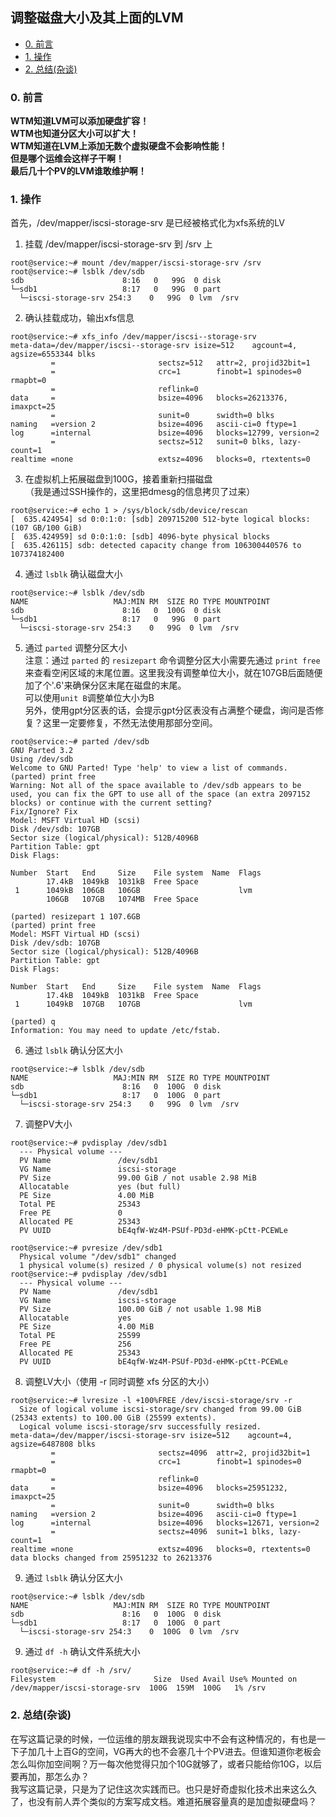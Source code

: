 ## 调整磁盘大小及其上面的LVM <!-- omit in toc -->

- [0. 前言](#0-前言)
- [1. 操作](#1-操作)
- [2. 总结(杂谈)](#2-总结杂谈)

### 0. 前言
**WTM知道LVM可以添加硬盘扩容！  
WTM也知道分区大小可以扩大！  
WTM知道在LVM上添加无数个虚拟硬盘不会影响性能！  
但是哪个运维会这样子干啊！  
最后几十个PV的LVM谁敢维护啊！**

### 1. 操作
首先，/dev/mapper/iscsi-storage-srv 是已经被格式化为xfs系统的LV  
1. 挂载 /dev/mapper/iscsi-storage-srv 到 /srv 上  
``` shell
root@service:~# mount /dev/mapper/iscsi-storage-srv /srv
root@service:~# lsblk /dev/sdb
sdb                      8:16   0   99G  0 disk 
└─sdb1                   8:17   0   99G  0 part 
  └─iscsi-storage-srv 254:3    0   99G  0 lvm  /srv
```
2. 确认挂载成功，输出xfs信息
``` shell
root@service:~# xfs_info /dev/mapper/iscsi--storage-srv 
meta-data=/dev/mapper/iscsi--storage-srv isize=512    agcount=4, agsize=6553344 blks
         =                       sectsz=512   attr=2, projid32bit=1
         =                       crc=1        finobt=1 spinodes=0 rmapbt=0
         =                       reflink=0
data     =                       bsize=4096   blocks=26213376, imaxpct=25
         =                       sunit=0      swidth=0 blks
naming   =version 2              bsize=4096   ascii-ci=0 ftype=1
log      =internal               bsize=4096   blocks=12799, version=2
         =                       sectsz=512   sunit=0 blks, lazy-count=1
realtime =none                   extsz=4096   blocks=0, rtextents=0
```
3. 在虚拟机上拓展磁盘到100G，接着重新扫描磁盘  
（我是通过SSH操作的，这里把dmesg的信息拷贝了过来）
``` shell
root@service:~# echo 1 > /sys/block/sdb/device/rescan 
[  635.424954] sd 0:0:1:0: [sdb] 209715200 512-byte logical blocks: (107 GB/100 GiB)
[  635.424959] sd 0:0:1:0: [sdb] 4096-byte physical blocks
[  635.426115] sdb: detected capacity change from 106300440576 to 107374182400
```
4. 通过 `lsblk` 确认磁盘大小
``` shell
root@service:~# lsblk /dev/sdb
NAME                   MAJ:MIN RM  SIZE RO TYPE MOUNTPOINT
sdb                      8:16   0  100G  0 disk 
└─sdb1                   8:17   0   99G  0 part 
  └─iscsi-storage-srv 254:3    0   99G  0 lvm  /srv
```
5. 通过 `parted` 调整分区大小  
   注意：通过 `parted` 的 `resizepart` 命令调整分区大小需要先通过 `print free` 来查看空闲区域的末尾位置。这里我没有调整单位大小，就在107GB后面随便加了个'.6'来确保分区末尾在磁盘的末尾。  
   可以使用`unit B`调整单位大小为B  
   另外，使用gpt分区表的话，会提示gpt分区表没有占满整个硬盘，询问是否修复？这里一定要修复，不然无法使用那部分空间。
``` shell
root@service:~# parted /dev/sdb
GNU Parted 3.2
Using /dev/sdb
Welcome to GNU Parted! Type 'help' to view a list of commands.
(parted) print free                                                       
Warning: Not all of the space available to /dev/sdb appears to be used, you can fix the GPT to use all of the space (an extra 2097152 blocks) or continue with the current setting? 
Fix/Ignore? Fix                                                           
Model: MSFT Virtual HD (scsi)
Disk /dev/sdb: 107GB
Sector size (logical/physical): 512B/4096B
Partition Table: gpt
Disk Flags: 

Number  Start   End     Size    File system  Name  Flags
        17.4kB  1049kB  1031kB  Free Space
 1      1049kB  106GB   106GB                      lvm
        106GB   107GB   1074MB  Free Space

(parted) resizepart 1 107.6GB                                             
(parted) print free
Model: MSFT Virtual HD (scsi)
Disk /dev/sdb: 107GB
Sector size (logical/physical): 512B/4096B
Partition Table: gpt
Disk Flags: 

Number  Start   End     Size    File system  Name  Flags
        17.4kB  1049kB  1031kB  Free Space
 1      1049kB  107GB   107GB                      lvm

(parted) q                                                                
Information: You may need to update /etc/fstab.
```
6. 通过 `lsblk` 确认分区大小
``` shell
root@service:~# lsblk /dev/sdb                                                     
NAME                   MAJ:MIN RM  SIZE RO TYPE MOUNTPOINT
sdb                      8:16   0  100G  0 disk 
└─sdb1                   8:17   0  100G  0 part 
  └─iscsi-storage-srv 254:3    0   99G  0 lvm  /srv
```
7. 调整PV大小
``` shell
root@service:~# pvdisplay /dev/sdb1
  --- Physical volume ---
  PV Name               /dev/sdb1
  VG Name               iscsi-storage
  PV Size               99.00 GiB / not usable 2.98 MiB
  Allocatable           yes (but full)
  PE Size               4.00 MiB
  Total PE              25343
  Free PE               0
  Allocated PE          25343
  PV UUID               bE4qfW-Wz4M-PSUf-PD3d-eHMK-pCtt-PCEWLe
   
root@service:~# pvresize /dev/sdb1
  Physical volume "/dev/sdb1" changed
  1 physical volume(s) resized / 0 physical volume(s) not resized
root@service:~# pvdisplay /dev/sdb1
  --- Physical volume ---
  PV Name               /dev/sdb1
  VG Name               iscsi-storage
  PV Size               100.00 GiB / not usable 1.98 MiB
  Allocatable           yes 
  PE Size               4.00 MiB
  Total PE              25599
  Free PE               256
  Allocated PE          25343
  PV UUID               bE4qfW-Wz4M-PSUf-PD3d-eHMK-pCtt-PCEWLe
```
8. 调整LV大小（使用 -r 同时调整 xfs 分区的大小）
``` shell
root@service:~# lvresize -l +100%FREE /dev/iscsi-storage/srv -r
  Size of logical volume iscsi-storage/srv changed from 99.00 GiB (25343 extents) to 100.00 GiB (25599 extents).
  Logical volume iscsi-storage/srv successfully resized.
meta-data=/dev/mapper/iscsi-storage-srv isize=512    agcount=4, agsize=6487808 blks
         =                       sectsz=4096  attr=2, projid32bit=1
         =                       crc=1        finobt=1 spinodes=0 rmapbt=0
         =                       reflink=0
data     =                       bsize=4096   blocks=25951232, imaxpct=25
         =                       sunit=0      swidth=0 blks
naming   =version 2              bsize=4096   ascii-ci=0 ftype=1
log      =internal               bsize=4096   blocks=12671, version=2
         =                       sectsz=4096  sunit=1 blks, lazy-count=1
realtime =none                   extsz=4096   blocks=0, rtextents=0
data blocks changed from 25951232 to 26213376
```
9. 通过 `lsblk` 确认分区大小
``` shell
root@service:~# lsblk /dev/sdb
NAME                   MAJ:MIN RM  SIZE RO TYPE MOUNTPOINT
sdb                      8:16   0  100G  0 disk 
└─sdb1                   8:17   0  100G  0 part 
  └─iscsi-storage-srv 254:3    0  100G  0 lvm  /srv
```
9. 通过 `df -h` 确认文件系统大小
``` shell
root@service:~# df -h /srv/
Filesystem                      Size  Used Avail Use% Mounted on
/dev/mapper/iscsi-storage-srv  100G  159M  100G   1% /srv
```
### 2. 总结(杂谈)
在写这篇记录的时候，一位运维的朋友跟我说现实中不会有这种情况的，有也是一下子加几十上百G的空间，VG再大的也不会塞几十个PV进去。但谁知道你老板会怎么叫你加空间啊？万一每次他觉得只加个10G就够了，或者只能给你10G，以后要再加，那怎么办？  
我写这篇记录，只是为了记住这次实践而已。也只是好奇虚拟化技术出来这么久了，也没有前人弄个类似的方案写成文档。难道拓展容量真的是加虚拟硬盘吗？
